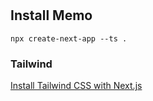 #

## Install Memo

```
npx create-next-app --ts .
```

### Tailwind

[Install Tailwind CSS with Next.js](https://tailwindcss.com/docs/guides/nextjs)
